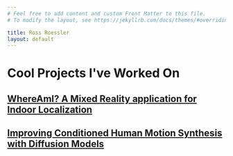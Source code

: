 ```yaml
---
# Feel free to add content and custom Front Matter to this file.
# To modify the layout, see https://jekyllrb.com/docs/themes/#overriding-theme-defaults

title: Ross Roessler
layout: default
---
```


# Cool Projects I've Worked On

## [WhereAmI? A Mixed Reality application for Indoor Localization](where-am-i.html)

## [Improving Conditioned Human Motion Synthesis with Diffusion Models](human-motion-synthesis.html)
